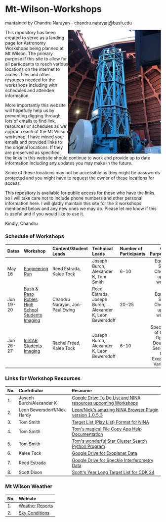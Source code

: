 # Mt-Wilson-Workshops 

mantained by Chandru Narayan - [chandru.narayan@bush.edu](mailto://chandru.narayan@bush.edu)


<img src="IMG_9222.jpeg" align="right" width=300px />

This repository has been created to serve as a landing page for Astronomy Workshops being planned at Mt Wilson.  The primary purpose if this site to allow for all particpants to reach various locations on the internet to access files and other resouces needed for the workshops including with schedules and attendee information. 

More importantly this website will hopefully help us by preventing digging through lots of emails to find link, resources or schedules as we apprach each of the Mt Wilson workshop. I have mined your emails and provided links to the original locations. If they are preserved as specified, the links in this website should continue to work and provide up to date information including any updates you may make in the future.

Some of these locations may not be accessible as they might be passwords protected and you might have to request the owner of these locations for access.

This repository is available for public access for those who have the links, so I will take care not to include phone numbers and other personal information here.  I will gladly maintain this site for the 3 workshops mentioned below and any new ones we may do.  Please let me know if this is useful and if you would like to use it.

Kindly, Chandru

### Schedule of Workshops

Dates|Workshop|Content/Student Leads|Technical Leads|Number of Participants|Overall Purpose/Agenda
:---|:---|:---|:---|:---|:---:
May 16|[Engineering Run](engineering)|Reed Estrada, Kalee Tock|Joseph Burch, Alexander K, Tom Smith|6-10|Equipment & Software Checkout for upcoming workshops
Jun 19-20|[Bush & Paso Robles High School Students Imaging](bushpaso)|Chandru Narayan, Jon-Paul Ewing|Reed Estrada, Joseph Burch, Alexander K, Leon Bewersdoff|20-25|Equipment & Software Checkout for upcoming workshops
Jun 26-27|[InStAR Students Imaging](instar)|Rachel Freed, Kalee Tock|Joseph Burch, Alexander K, Leon Bewersdoff|6-10|Speckle Imaging of Globular & Open luster Doubles, Time Series Imaging for new Exoplanets and Variable Stars


### Links for Workshop Resources

No.|Contributor|Resource
:---|:---|:---
1.|Joseph Burch/Alexander K|[Google Drive To Do List and NINA resources upcoming Workshops](https://drive.google.com/drive/folders/1N_8PJXVt-bxaEPOeWJJln_dxDEbLngll?usp=sharing)
2.|Leon Bewersdorff/Nick Hardy|[Leon/Nick's amazing NINA Browser Plugin version 1.0.5.3](https://drive.google.com/file/d/1DDfk6JIjIr8YannYIvoKHSm5wiio0v6d/view)
3.|Tom Smith|[Target List (Play List) Format for NINA](target_list_format.pdf)
4.|Tom Smith|[Tom's magical File Copy App Help Documentation](FileCopyHelp.pdf)
5.|Tom Smith|[Tom's wonderful Star Cluster Search Python Program]()
6.|Kalee Tock|[Google Drive for Exoplanet Data](https://drive.google.com/drive/olders/1bUdg7aniibfqsm30sNgyn3zKK5qs4tq0)
7.|Reed Estrada|[Google Drive for Speckle Interferometry Data](https://docs.google.com/document/u/0/d/1dFaNgAwE7uvuMEgTnrJmzSu0gu5Twrwv8XwlbSihxEw/edit)
8.|Scott Dixon|[Scott's Year Long Target List for CDK 24](year_long_target_list.csv)

### Mt Wilson Weather
No.|Website
:---|:---
1.|[Weather Reports](https://weather.com/weather/tenday/l/Mount+Wilson+CA?canonicalCityId=dc1d01b78da74c9db461d8308406a414dadaa965266dd2d52f1c94e928f19c5b)
2.|[Sky Conditions](https://www.cleardarksky.com/c/MtWilsonOBCAkey.html?1)
